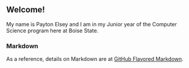 ## Welcome!

My name is Payton Elsey and I am in my Junior year of the Computer Science program here at Boise State.

### Markdown

As a reference, details on Markdown are at [GitHub Flavored Markdown](https://guides.github.com/features/mastering-markdown/).
